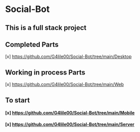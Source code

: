 # Social-Bot

## This is a full stack project 

## Completed Parts
[x] https://github.com/G4lile00/Social-Bot/tree/main/Desktop

## Working in process Parts

[x] https://github.com/G4lile00/Social-Bot/tree/main/Web

## To start

#### [x] https://github.com/G4lile00/Social-Bot/tree/main/Mobile 
#### [x] https://github.com/G4lile00/Social-Bot/tree/main/Server
